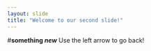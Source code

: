 ```yaml
---
layout: slide
title: "Welcome to our second slide!"
---
```

#**something _new_**
Use the left arrow to go back!
